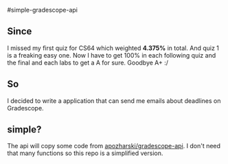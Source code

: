 #simple-gradescope-api

## Since

I missed my first quiz for CS64 which weighted **4.375%** in total. And quiz 1 is a freaking easy one. Now I have to get 100% in each following quiz and the final and each labs to get a A for sure. Goodbye A+ :/

## So

I decided to write a application that can send me emails about deadlines on Gradescope.

## simple?

The api will copy some code from [apozharski/gradescope-api](https://github.com/apozharski/gradescope-api). I don't need that many functions so this repo is a simplified version.